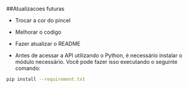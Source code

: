 ##Atualizacoes futuras

- Trocar a cor do pincel
- Melhorar o codigo
- Fazer atualizar o README

- Antes de acessar a API utilizando o Python, é necessário instalar o módulo necessário. Você pode fazer isso executando o seguinte comando:

```bash
pip install --requirement.txt
```
